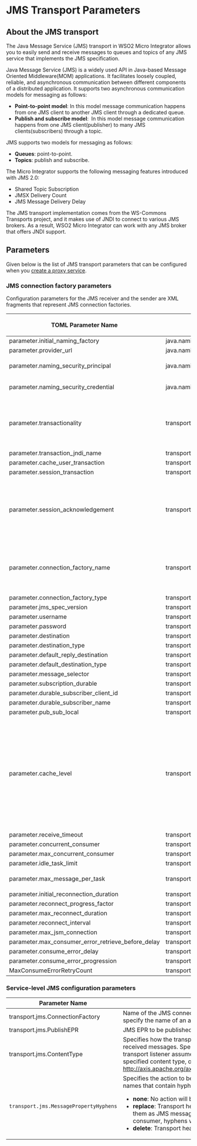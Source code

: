 # JMS Transport Parameters

## About the JMS transport

The Java Message Service (JMS) transport in WSO2 Micro Integrator allows you to easily send and receive messages to queues and topics of any JMS service that implements the JMS specification.

Java Message Service (JMS) is a widely used API in Java-based Message Oriented Middleware(MOM) applications. It facilitates loosely coupled, reliable, and asynchronous communication between different components of a distributed application. It supports two asynchronous communication models for messaging as follows:
<ul>
   <li><b>Point-to-point model</b>: In this model message communication happens from one JMS client to another JMS client through a dedicated queue.</li>
   <li><b>Publish and subscribe model</b>:  In this model message communication happens from one JMS client(publisher) to many JMS clients(subscribers) through a topic.</li>
</ul> 
JMS supports two models for messaging as follows:
<ul>
   <li><b>Queues</b>: point-to-point.</li>
   <li><b>Topics</b>: publish and subscribe.</li>
</ul> 
The Micro Integrator supports the following messaging features introduced with JMS 2.0:
<ul>
   <li>Shared Topic Subscription</li>
   <li>JMSX Delivery Count</li>
   <li>JMS Message Delivery Delay</li>
</ul>
The JMS transport implementation comes from the WS-Commons Transports project, and it makes use of JNDI to connect to various JMS brokers. As a result, WSO2 Micro Integrator can work with any JMS broker that offers JNDI support.

## Parameters

Given below is the list of JMS transport parameters that can be configured when you [create a proxy service](../../../develop/creating-artifacts/creating-a-proxy-service.md).

### JMS connection factory parameters

Configuration parameters for the JMS receiver and the sender are XML fragments that represent JMS connection factories.

<table>
      <tr>
         <th>
            <p>TOML Parameter Name</p>
         </th>
         <th>
            <p>Axis2 Parameter Name</p>
         </th>
         <th>
            <p>Description</p>
         </th>
      </tr>
   <tbody>
      <tr>
         <td>
            parameter.initial_naming_factory  
         </td>
         <td>
            java.naming.factory.initial
         </td>
         <td>
            JNDI initial context factory class. The class must implement the <code>java.naming.spi.InitialContextFactory</code> interface. The default value is <code>org.apache.activemq.jndi.ActiveMQInitialContextFactory</code>.
         </td>
      </tr>
      <tr>
         <td>
            parameter.provider_url 
         </td>
         <td>
            java.naming.provider.url
         </td>
         <td>
            URL of the JNDI provider. By default, the value is <code>tcp://localhost:61616</code>.
         </td>
      </tr>
      <tr>
         <td>
            parameter.naming_security_principal 
         </td>
         <td>
            java.naming.security.principal
         </td>
         <td>
            <p>JNDI Username.</p>
         </td>
      </tr>
      <tr>
         <td>
            parameter.naming_security_credential
         </td>
         <td>
            java.naming.security.credentials
         </td>
         <td>
            <p>JNDI password.</p>
         </td>
      </tr>
      <tr>
         <td>
            parameter.transactionality 
         </td>
         <td>
            transport.Transactionality
         </td>
         <td>
            Preferred mode of transactionality.</br>
            <b>Note</b>: In the Micro Integrator, JMS transactions only work with either the Callout mediator or the Call mediator in blocking mode. The possible values are as follows:
            <ul>
               <li><b>none</b>: Disables transactions in the JMS transport.</li>
               <li><b>local</b>: Enables local JMS session transactions.</li>
               <li><b>jta</b>: Enables global JTA transactions.</li>
            </ul>
         </td>
      </tr>
      <tr>
         <td>
            parameter.transaction_jndi_name
         </td>
         <td>
            transport.UserTxnJNDIName
         </td>
         <td>
           JNDI name to be used to require user transaction. The default value is <code>java:comp/UserTransaction</code>.
         </td>
      </tr>
      <tr>
         <td>
            parameter.cache_user_transaction
         </td>
         <td>
            transport.CacheUserTxn
         </td>
         <td>
            Whether caching for user transactions should be enabled or not. By default, this setting is <code>true</code>.
         </td>
      </tr>
      <tr>
         <td>
            parameter.session_transaction
         </td>
         <td>
            transport.jms.SessionTransacted
         </td>
         <td>
            Whether the JMS session should be transacted or not. By default, this setting is <code>true</code> (if transactionality is 'local').
         </td>
      </tr>
      <tr>
         <td>
           parameter.session_acknowledgement
         </td>
         <td>
           transport.jms.SessionAcknowledgement
         </td>
         <td>
           JMS session acknowledgment mode. The possible values are as follows:
           <ul>
               <li><em>AUTO_ACKNOWLEDGE:</em> The session automatically acknowledges the consumer receipt of messages when message processing has finished.</li>
               <li><em>CLIENT_ACKNOWLEDGE:</em> The consumer acknowledges all messages delivered so far by the session. If the consumer falls behind in its processing, a large number of unacknowledged messages can build up.</li>
               <li><em>DUPS_OK_ACKNOWLEDGE:</em> The session lazily acknowledges the delivery of messages to the consumer. Lazy means that the consumer can delay acknowledgement to the server until a convenient time. During a delay, the server might redeliver messages. This mode reduces session overhead but the consumer can receive duplicate messages should JMS fail,</li>
               <li><em>SESSION_TRANSACTED:</em> The session is a related group of consumed or produced messages that are treated as a single unit of work.</li>
            </ul>
            Also see <a href="https://wso2.com/library/articles/2013/01/jms-message-delivery-reliability-acknowledgement-patterns/">JMS Message Delivery Reliability and Acknowledgement Patterns</a>.
         </td>
      </tr>
      <tr>
         <td>
            parameter.connection_factory_name
         </td>
         <td>
            transport.jms.ConnectionFactoryJNDIName
         </td>
         <td>
            The JNDI name of the connection factory.</br></br>
            The possible values are as follows:
            <ul>
               <li>QueueConnectionFactory</li>
               <li>TopicConnectionFactory</li>
            </ul>
         </td>
      </tr>
      <tr>
         <td>
            parameter.connection_factory_type
         </td>
         <td>
            transport.jms.ConnectionFactoryType
         </td>
         <td>
           Type of the connection factory. The possible values are <code>queue</code>, or <code>topic</code>. The default value is <code>queue</code>.
         </td>
      </tr>
      <tr>
         <td>
            parameter.jms_spec_version
         </td>
         <td>
            transport.jms.JMSSpecVersion
         </td>
         <td>
            JMS API version. Possible values are <code>1.1</code> or <code>1.0.2b</code>. The default value is <code>1.1</code>.
         </td>
      </tr> 
      <tr>
         <td>
            parameter.username
         </td>
         <td>
            transport.jms.UserName
         </td>
         <td>
            The JMS connection username.
         </td>
      </tr>
      <tr>
         <td>
            parameter.password
         </td>
         <td>
            transport.jms.Password
         </td>
         <td>
            The JMS connection password.
         </td>
      </tr>
      <tr>
         <td>
           parameter.destination
         </td>
         <td>
            transport.jms.Destination
         </td>
         <td>
            The JNDI name of the destination.
         </td>
      </tr>
      <tr>
         <td>
            parameter.destination_type
         </td>
         <td>
            transport.jms.DestinationType
         </td>
         <td>
            Type of the destination. Possible values are <code>queue</code>, or <code>topic</code>. The default setting is <code>queue</code>.
         </td>
      </tr>
      <tr>
         <td>
            parameter.default_reply_destination
         </td>
         <td>
            transport.jms.DefaultReplyDestination
         </td>
         <td>
            JNDI name of the default reply destination.
         </td>
      </tr>
      <tr>
         <td>
            parameter.default_destination_type
         </td>
         <td>
            transport.jms.DefaultReplyDestinationType
         </td>
         <td>
            Type of the reply destination. Possible values are <code>queue</code>, or <code>topic</code>. Defaults to the type of the destination.
         </td>
      </tr>
      <tr>
         <td>
            parameter.message_selector
         </td>
         <td>
            transport.jms.MessageSelector
         </td>
         <td>
            Message selector implementation.
         </td>
      </tr>
      <tr>
         <td>
            parameter.subscription_durable
         </td>
         <td>
            transport.jms.SubscriptionDurable
         </td>
         <td>
            Whether the connection factory is subscription durable or not. By default, this parameter is set to <code>false</code>.
         </td>
      </tr>
      <tr>
         <td>parameter.durable_subscriber_client_id</td>
         <td>transport.jms.DurableSubscriberClientID</td>
         <td>The <code>ClientId</code> parameter when using durable subscriptions. This parameter is required if the value specified as <code>transport.jms.ubscriptionDurable</code> is <code>true</code>.
         </td>
      </tr>
      <tr>
         <td>
            parameter.durable_subscriber_name
         </td>
         <td>
            transport.jms.DurableSubscriberName
         </td>
         <td>
            The name of the durable subscriber. This parameter is required if the value specified as <code>transport.jms.SubscriptionDurable</code> is <code>true</code>.
         </td>
      </tr>
      <tr>
         <td>parameter.pub_sub_local</td>
         <td>
            transport.jms.PubSubNoLocal
         </td>
         <td>
            Whether the messages should be published by the same connection through which they were received. The default setting is <code>false</code>.
         </td>
      </tr>
      <tr>
         <td>parameter.cache_level</td>
         <td>
            transport.jms.CacheLevel
         </td>
         <td>
            The cache level with which JMS objects should be cached at start up. You can configure this in the ei.toml file if Micro Integrator acts as a JMS producer. Example:
            <div class="code panel pdl" style="border-width: 1px;">
                  <div class="codeContent panelContent pdl">
                     <div class="sourceCode" id="cb1" data-syntaxhighlighter-params="brush: java; gutter: false; theme: Confluence" data-theme="Confluence" style="brush: java; gutter: false; theme: Confluence">
                        <pre class="sourceCode java"><code class="sourceCode java"><span id="cb1-1"><a href="#cb1-1"></a>&lt;endpoint&gt;</span>
<span id="cb1-2"><a href="#cb1-2"></a>   &lt;address uri=<span class="st">&quot;jms:/example.MyQueue?transport.jms.ConnectionFactoryJNDIName=QueueConnectionFactory&amp;java.naming.factory.initial=org.wso2.andes.jndi.PropertiesFileInitialContextFactory&amp;java.naming.provider.url=repository/conf/jndi.properties&amp;transport.jms.DestinationType=queue&amp;transport.jms.CacheLevel=producer&quot;</span>/&gt;</span>
<span id="cb1-3"><a href="#cb1-3"></a>&lt;/endpoint&gt;</span></code></pre>
                     </div>
                  </div>
            </div>
            If the Micro Integrator is a JMS consumer, you can configure a proxy service. Following are the possible values for this parameter:
            <ul>
               <li><strong>none</strong>: None of the JMS objects will be cached.</li>
               <li><strong>connection</strong>: JMS connection objects will be cached.</li>
               <li><strong>session</strong>: JMS connection and session objects will be cached.</li>
               <li><strong>consumer</strong>: JMS connection, session, and consumer objects will be cached.</li>
               <li><strong>producer</strong>: JMS connection, session, and producer objects will be cached.</li>
               <li><strong>auto</strong>: An appropriate cache level will be used based on the transaction strategy.</li>
            </ul>
            </div>
         By default, this parameter is set to <code>auto</code>.
         </td>
      </tr>
      <tr>
         <td>parameter.receive_timeout</td>
         <td>
            transport.jms.ReceiveTimeout
         </td>
         <td>
            Time to wait for a JMS message during polling. Set this parameter value to a negative integer to wait indefinitely. Set to zero to prevent waiting. The default value is <code>1000</code> milliseconds.
         </td>
      </tr>
      <tr>
         <td>parameter.concurrent_consumer</td>
         <td>
            transport.jms.ConcurrentConsumers
         </td>
         <td>
            Number of concurrent threads to be started to consume messages when polling. You can specify any positive integer. However, for topics, this parameters should always be set to <code>1</code>.
         </td>
      </tr>
      <tr>
         <td>parameter.max_concurrent_consumer</td>
         <td>
            transport.jms.MaxConcurrentConsumers
         </td>
         <td>
            Maximum number of concurrent threads to use during polling. You can specify any positive integer. The default value is <code>1</code>.
         </td>
      </tr>
      <tr>
         <td>parameter.idle_task_limit</td>
         <td>
            transport.jms.IdleTaskLimit
         </td>
         <td>
            The number of idle runs per thread before it dies out. You can specify any positive integer. The default value is <code>10</code>.
         </td>
      </tr>
      <tr>
         <td>parameter.max_message_per_task</td>
         <td>
            transport.jms.MaxMessagesPerTask
         </td>
         <td>
            <p>The maximum number of successful message receipts per thread. You can specify any positive integer. The default value is <code>-1</code>. Use <code>-1</code> to indicate infinity.
         </td>
      </tr>
      <tr>
         <td>parameter.initial_reconnection_duration</td>
         <td>
            transport.jms.InitialReconnectDuration
         </td>
         <td>
           Initial reconnection attempts duration in milliseconds. You can specify any positive integer. The default value is <code>10000</code> milliseconds.
         </td>
      </tr>
      <tr>
         <td>parameter.reconnect_progress_factor</td>
         <td>
            transport.jms.ReconnectProgressFactor
         </td>
         <td>
            Factor by which the reconnection duration will be increased. You can specify any positive integer. The default value is <code>2</code>.
         </td>
      </tr>
      <tr>
         <td>parameter.max_reconnect_duration</td>
         <td>
            transport.jms.MaxReconnectDuration
         <td>
            Maximum reconnection duration in milliseconds. The default value is <code>3600000</code> milliseconds (1 hour).
         </td>
      </tr>
      <tr>
         <td>parameter.reconnect_interval</td>
         <td>transport.jms.ReconnectInterval</td>
         <td>Reconnection interval in milliseconds. The default value is <code>3600000</code> milliseconds (1 hour).
         </td>
      </tr>
      <tr>
         <td>parameter.max_jsm_connection</td>
         <td>
            transport.jms.MaxJMSConnections
         </td>
         <td>
            Maximum cached JMS connections in the producer level. You can specify any positive integer. The default value is <code>10</code>.
         </td>
      </tr>
      <tr>
         <td>parameter.max_consumer_error_retrieve_before_delay</td>
         <td>
            transport.jms.MaxConsumeErrorRetriesBeforeDelay
         </td>
         <td>
            Number of retries on consume errors before sleep delay kicks in. You can specify any positive integer. The default value is <code>20</code>.
         </td>
      </tr>
      <tr>
         <td>parameter.consume_error_delay</td>
         <td>
            transport.jms.ConsumeErrorDelay
         </td>
         <td>
            Sleep delay when a consume error is encountered (in milliseconds). You can specify any positive integer. The default value is <code>100</code> milliseconds.
         </td>
      </tr>
      <tr>
         <td>parameter.consume_error_progression</td>
         <td>
            transport.jms.ConsumeErrorProgression
         </td>
         <td>
           Factor by which the consume error retry sleep will be increased. You can specify any positive integer. The default value is <code>2.0</code>.
         </td>
      </tr>
      <tr>
         <td>MaxConsumeErrorRetryCount</td>
         <td>transport.jms.MaxConsumeErrorRetryCount</td>
         <td>
            The maximum number of times the consumer should retry upon receiving a consumer error. You need to introduce this parameter only if the Broker has issues in notifying the Exception Listeners about the exceptions occurred. You can specify any positive integer. The default value is <code>1</code>.
         </td>
      </tr>
   </tbody>
</table>

### Service-level JMS configuration parameters

<table>
      <tr>
         <th>
            Parameter Name
         </th>
         <th>
            Description
         </th>
      </tr>
   <tbody>
      <tr>
         <td>
            transport.jms.ConnectionFactory
         </td>
         <td>
            Name of the JMS connection factory the service should use. You can specify the name of an already defined connection factory
         </td>
      </tr>
      <tr>
         <td>
            transport.jms.PublishEPR
         </td>
         <td>
            JMS EPR to be published in the WSDL. Specify a JMS EPR.
         </td>
      </tr>
      <tr>
         <td>transport.jms.ContentType</td>
         <td>Specifies how the transport listener should determine the content type of received messages. Specify a simple string value, in which case the transport listener assumes that the received messages always have the specified content type, or a set of rules. For more information, see <a href="http://axis.apache.org/axis2/java/transports/jms.html#Service_configuration">http://axis.apache.org/axis2/java/transports/jms.html#Service_configuration</a>.</td>
      </tr>
      <tr>
         <td>
            <code>transport.jms.MessagePropertyHyphens</code>
         </td>
         <td>Specifies the action to be taken when there are JMS Message property names that contain hyphens. The possible values are as follows:
            <ul>
               <li><b>none</b>: No action will be taken. This is the default value.</li>
               <li><b>replace</b>: Transport headers with hyphens will be replaced before adding them as JMS message properties, and if the Micro Integrator is the consumer, hyphens will be reintroduced on message retrieval.</li>
               <li>
                  <b>delete</b>: Transport headers with hyphens will be deleted.
               </li>
            </ul>
         </td>
      </tr>
   </tbody>
</table>